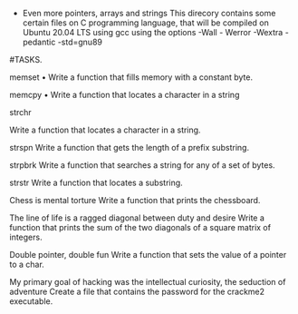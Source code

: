 - Even more pointers, arrays and strings This direcory contains some certain files on C programming language, that will be compiled on Ubuntu 20.04 LTS using gcc using the options -Wall - Werror -Wextra -pedantic -std=gnu89

#TASKS.

 memset
 • Write a function that fills memory with a constant byte.

 memcpy • Write a function that locates a character in a string

 strchr

 Write a function that locates a character in a string.

 strspn
 Write a function that gets the length of a prefix substring.

 strpbrk
 Write a function that searches a string for any of a set of bytes.

 strstr
 Write a function that locates a substring.

 Chess is mental torture
 Write a function that prints the chessboard.

 The line of life is a ragged diagonal between duty and desire
 Write a function that prints the sum of the two diagonals of a square matrix of integers.

 Double pointer, double fun
 Write a function that sets the value of a pointer to a char.

 My primary goal of hacking was the intellectual curiosity, the seduction of adventure
 Create a file that contains the password for the crackme2 executable.

